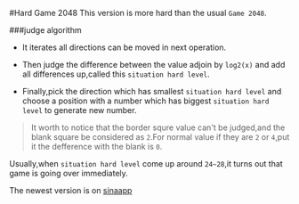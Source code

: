 #Hard Game 2048
This version is more hard than the usual `Game 2048`.


###judge algorithm

 * It iterates all directions can be moved in next operation.

 * Then judge the difference between the value adjoin by `log2(x)` and add all differences up,called this `situation hard level`.

 * Finally,pick the direction which has smallest `situation hard level` and choose a position with a number which has biggest `situation hard level` to generate new number.

> It worth to notice that the border squre value can't be judged,and the blank square be considered as `2`.For normal value if they are `2` or `4`,put it the defference with the blank is `0`.

Usually,when `situation hard level` come up around `24~28`,it turns out that game is going over immediately.

The newest version is on [sinaapp](http://hard2048.sinaapp.com)
